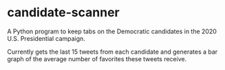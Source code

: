 # candidate-scanner

A Python program to keep tabs on the Democratic candidates in the 2020 U.S. Presidential campaign.

Currently gets the last 15 tweets from each candidate and generates a bar graph of the average
number of favorites these tweets receive.
